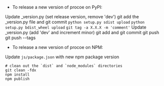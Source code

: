 - To release a new version of procoe on PyPI:

Update _version.py (set release version, remove 'dev')
git add the _version.py file and git commit
`python setup.py sdist upload`
`python setup.py bdist_wheel upload`
`git tag -a X.X.X -m 'comment'`
Update _version.py (add 'dev' and increment minor)
git add and git commit
git push
git push --tags

- To release a new version of procoe on NPM:

Update `js/package.json` with new npm package version

```
# clean out the `dist` and `node_modules` directories
git clean -fdx
npm install
npm publish
```